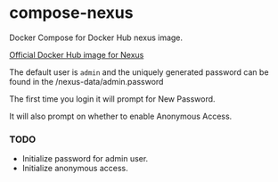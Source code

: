# compose-nexus
Docker Compose for Docker Hub nexus image.

[Official Docker Hub image for Nexus](https://hub.docker.com/r/sonatype/nexus3)

The default user is `admin` and the uniquely generated password can be found in the /nexus-data/admin.password

The first time you login it will prompt for New Password.

It will also prompt on whether to enable Anonymous Access.


### TODO

* Initialize password for admin user.
* Initialize anonymous access.
